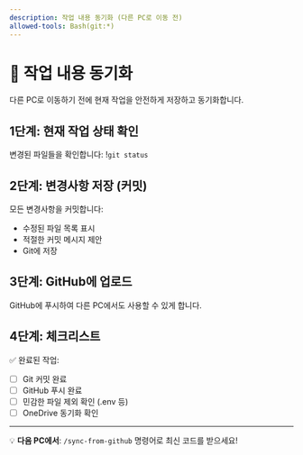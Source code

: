 ```yaml
---
description: 작업 내용 동기화 (다른 PC로 이동 전)
allowed-tools: Bash(git:*)
---
```


# 🔄 작업 내용 동기화

다른 PC로 이동하기 전에 현재 작업을 안전하게 저장하고 동기화합니다.

## 1단계: 현재 작업 상태 확인

변경된 파일들을 확인합니다:
!`git status`

## 2단계: 변경사항 저장 (커밋)

모든 변경사항을 커밋합니다:
- 수정된 파일 목록 표시
- 적절한 커밋 메시지 제안
- Git에 저장

## 3단계: GitHub에 업로드

GitHub에 푸시하여 다른 PC에서도 사용할 수 있게 합니다.

## 4단계: 체크리스트

✅ 완료된 작업:
- [ ] Git 커밋 완료
- [ ] GitHub 푸시 완료
- [ ] 민감한 파일 제외 확인 (.env 등)
- [ ] OneDrive 동기화 확인

---

💡 **다음 PC에서**: `/sync-from-github` 명령어로 최신 코드를 받으세요!

